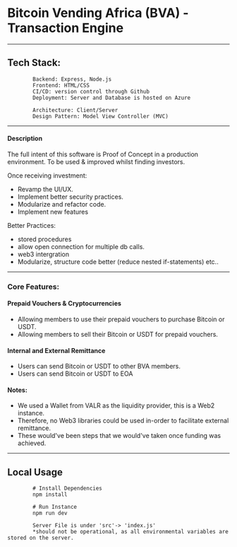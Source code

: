 # Bitcoin Vending Africa (BVA) - Transaction Engine
-------------------------------------------------
## Tech Stack: 
            Backend: Express, Node.js
            Frontend: HTML/CSS
            CI/CD: version control through Github
            Deployment: Server and Database is hosted on Azure

            Architecture: Client/Server
            Design Pattern: Model View Controller (MVC)
-------------------------------------------------
#### Description
The full intent of this software is Proof of Concept in a production environment.
To be used & improved whilst finding investors. 

Once receiving investment:
- Revamp the UI/UX.
- Implement better security practices.
- Modularize and refactor code.
- Implement new features

Better Practices:
- stored procedures
- allow open connection for multiple db calls.
- web3 intergration
- Modularize, structure code better (reduce nested if-statements) etc..
-------------------------------------------------
### Core Features:

#### Prepaid Vouchers & Cryptocurrencies
- Allowing members to use their prepaid vouchers to purchase Bitcoin or USDT.
- Allowing members to sell their Bitcoin or USDT for prepaid vouchers.
   
#### Internal and External Remittance
- Users can send Bitcoin or USDT to other BVA members.
- Users can send Bitcoin or USDT to EOA
 
#### Notes:
- We used a Wallet from VALR as the liquidity provider, this is a Web2 instance.
- Therefore, no Web3 libraries could be used in-order to facilitate external remittance.
- These would've been steps that we would've taken once funding was achieved.  
-------------------------------------------------
## Local Usage
            # Install Dependencies
            npm install

            # Run Instance
            npm run dev

            Server File is under 'src'-> 'index.js'
            *should not be operational, as all environmental variables are stored on the server.
